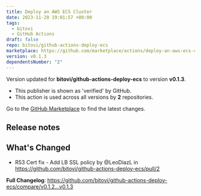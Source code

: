 ```yaml
---
title: Deploy an AWS ECS Cluster
date: 2023-11-20 19:01:57 +00:00
tags:
  - bitovi
  - GitHub Actions
draft: false
repo: bitovi/github-actions-deploy-ecs
marketplace: https://github.com/marketplace/actions/deploy-an-aws-ecs-cluster
version: v0.1.3
dependentsNumber: "2"
---
```



Version updated for **bitovi/github-actions-deploy-ecs** to version **v0.1.3**.
- This publisher is shown as 'verified' by GitHub.
- This action is used across all versions by **2** repositories.

Go to the [GitHub Marketplace](https://github.com/marketplace/actions/deploy-an-aws-ecs-cluster) to find the latest changes.

## Release notes

## What's Changed
* R53 Cert fix - Add LB SSL policy  by @LeoDiazL in https://github.com/bitovi/github-actions-deploy-ecs/pull/2

**Full Changelog**: https://github.com/bitovi/github-actions-deploy-ecs/compare/v0.1.2...v0.1.3
